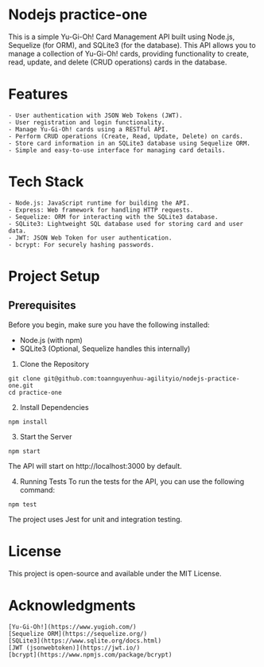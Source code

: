 # Nodejs practice-one

This is a simple Yu-Gi-Oh! Card Management API built using Node.js, Sequelize (for ORM), and SQLite3 (for the database). This API allows you to manage a collection of Yu-Gi-Oh! cards, providing functionality to create, read, update, and delete (CRUD operations) cards in the database.

# Features

```shell
- User authentication with JSON Web Tokens (JWT).
- User registration and login functionality.
- Manage Yu-Gi-Oh! cards using a RESTful API.
- Perform CRUD operations (Create, Read, Update, Delete) on cards.
- Store card information in an SQLite3 database using Sequelize ORM.
- Simple and easy-to-use interface for managing card details.
```

# Tech Stack

```shell
- Node.js: JavaScript runtime for building the API.
- Express: Web framework for handling HTTP requests.
- Sequelize: ORM for interacting with the SQLite3 database.
- SQLite3: Lightweight SQL database used for storing card and user data.
- JWT: JSON Web Token for user authentication.
- bcrypt: For securely hashing passwords.
```

# Project Setup

## Prerequisites

Before you begin, make sure you have the following installed:

- Node.js (with npm)
- SQLite3 (Optional, Sequelize handles this internally)

1. Clone the Repository

```shell
git clone git@github.com:toannguyenhuu-agilityio/nodejs-practice-one.git
cd practice-one
```

2. Install Dependencies

```shell
npm install
```

3. Start the Server

```shell
npm start
```

The API will start on http://localhost:3000 by default.

4. Running Tests
   To run the tests for the API, you can use the following command:

```shell
npm test
```

The project uses Jest for unit and integration testing.

# License

This project is open-source and available under the MIT License.

# Acknowledgments

```shell
[Yu-Gi-Oh!](https://www.yugioh.com/)
[Sequelize ORM](https://sequelize.org/)
[SQLite3](https://www.sqlite.org/docs.html)
[JWT (jsonwebtoken)](https://jwt.io/)
[bcrypt](https://www.npmjs.com/package/bcrypt)
```
